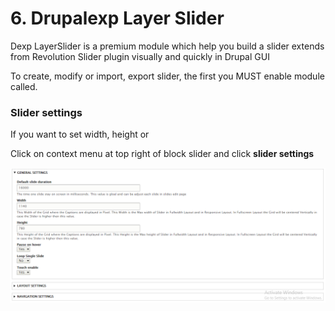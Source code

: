 # 6. Drupalexp Layer Slider

Dexp LayerSlider is a premium module which help you build a slider extends from Revolution Slider plugin visually and quickly in Drupal GUI

To create, modify or import, export slider, the first you MUST enable module called.

### Slider settings

If you want to set width, height or 

Click on context menu at top right of block slider and click **slider settings**

![](.gitbook/assets/slider_setting.png)



